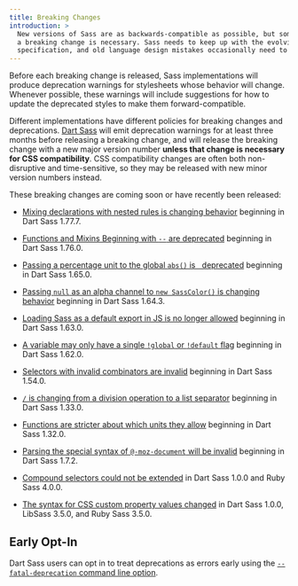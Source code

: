 ```yaml
---
title: Breaking Changes
introduction: >
  New versions of Sass are as backwards-compatible as possible, but sometimes
  a breaking change is necessary. Sass needs to keep up with the evolving CSS
  specification, and old language design mistakes occasionally need to be fixed.
---
```


Before each breaking change is released, Sass implementations will produce
deprecation warnings for stylesheets whose behavior will change. Whenever
possible, these warnings will include suggestions for how to update the
deprecated styles to make them forward-compatible.

Different implementations have different policies for breaking changes and
deprecations. [Dart Sass][] will emit deprecation warnings for at least three
months before releasing a breaking change, and will release the breaking change
with a new major version number **unless that change is necessary for CSS
compatibility**. CSS compatibility changes are often both non-disruptive and
time-sensitive, so they may be released with new minor version numbers instead.

[Dart Sass]: /dart-sass

These breaking changes are coming soon or have recently been released:

* [Mixing declarations with nested rules is changing
  behavior](/documentation/breaking-changes/mixed-decls/) beginning in Dart Sass
  1.77.7.

* [Functions and Mixins Beginning with `--` are
  deprecated](/documentation/breaking-changes/css-function-mixin/) beginning in Dart
  Sass 1.76.0.

* [Passing a percentage unit to the global `abs()` is
  deprecated](/documentation/breaking-changes/abs-percent/) beginning in Dart
  Sass 1.65.0.

* [Passing `null` as an alpha channel to `new SassColor()` is changing
  behavior](/documentation/breaking-changes/null-alpha) beginning in Dart
  Sass 1.64.3.

* [Loading Sass as a default export in JS is no longer
  allowed](/documentation/breaking-changes/default-export) beginning in Dart
  Sass 1.63.0.

* [A variable may only have a single `!global` or `!default`
  flag](/documentation/breaking-changes/duplicate-var-flags) beginning in Dart
  Sass 1.62.0.

* [Selectors with invalid combinators are
  invalid](/documentation/breaking-changes/bogus-combinators) beginning in Dart
  Sass 1.54.0.

* [`/` is changing from a division operation to a list
  separator](/documentation/breaking-changes/slash-div) beginning in Dart Sass
  1.33.0.

* [Functions are stricter about which units they
  allow](/documentation/breaking-changes/function-units) beginning in Dart Sass
  1.32.0.

* [Parsing the special syntax of `@-moz-document` will be
  invalid](/documentation/breaking-changes/moz-document) beginning in Dart Sass
  1.7.2.

* [Compound selectors could not be
  extended](/documentation/breaking-changes/extend-compound) in Dart Sass 1.0.0
  and Ruby Sass 4.0.0.

* [The syntax for CSS custom property values
  changed](/documentation/breaking-changes/css-vars) in Dart Sass 1.0.0, LibSass
  3.5.0, and Ruby Sass 3.5.0.

## Early Opt-In

Dart Sass users can opt in to treat deprecations as errors early using the
[`--fatal-deprecation` command line
option](/documentation/cli/dart-sass/#fatal-deprecation).
